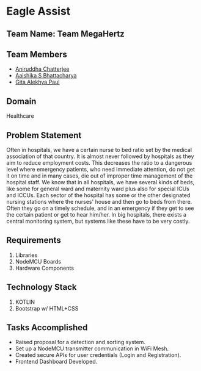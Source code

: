 # Eagle Assist

## Team Name: Team MegaHertz

## Team Members
* [Aniruddha Chatterjee](https://github.com/ruddha2001)
* [Aaishika S Bhattacharya](https://github.com/aaishikasb)
* [Gita Alekhya Paul](https://github.com/gitaalekhyapaul)

## Domain
Healthcare

## Problem Statement
Often in hospitals, we have a certain nurse to bed ratio set by the medical association of that country. It is almost never followed by hospitals as they aim to reduce employment costs. This decreases the ratio to a dangerous level where emergency patients, who need immediate attention, do not get it on time and in many cases, die out of improper time management of the hospital staff.
We know that in all hospitals, we have several kinds of beds, like some for general ward and maternity ward plus also for special ICUs and ICCUs. Each sector of the hospital has some or the other designated nursing stations where the nurses' house and then go to beds from there. Often they go on a timely schedule, and in an emergency if they get to see the certain patient or get to hear him/her. In big hospitals, there exists a central monitoring system, but systems like these have to be very costly.

## Requirements
1. Libraries
2. NodeMCU Boards
3. Hardware Components

## Technology Stack
1. KOTLIN
2. Bootstrap w/ HTML+CSS

## Tasks Accomplished
- Raised proposal for a detection and sorting system.
- Set up a NodeMCU transmitter communication in WiFi Mesh.
- Created secure APIs for user credentials (Login and Registration).
- Frontend Dashboard Developed.